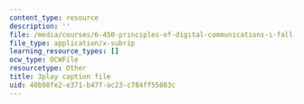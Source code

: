 ```yaml
---
content_type: resource
description: ''
file: /media/courses/6-450-principles-of-digital-communications-i-fall-2006/40b98fe2e371b47fac23c784ff55083c_o8XojnApGc4.srt
file_type: application/x-subrip
learning_resource_types: []
ocw_type: OCWFile
resourcetype: Other
title: 3play caption file
uid: 40b98fe2-e371-b47f-ac23-c784ff55083c
---
```

